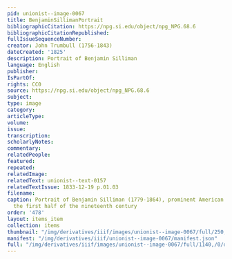 ```yaml
---
pid: unionist--image-0067
title: BenjaminSillimanPortrait
bibliographicCitation: https://npg.si.edu/object/npg_NPG.68.6
bibliographicCitationRepublished: 
fullIssueSequenceNumber: 
creator: John Trumbull (1756-1843)
dateCreated: '1825'
description: Portrait of Benjamin Silliman
language: English
publisher: 
IsPartOf: 
rights: CC0
source: https://npg.si.edu/object/npg_NPG.68.6
subject: 
type: image
category: 
articleType: 
volume: 
issue: 
transcription: 
scholarlyNotes: 
commentary: 
relatedPeople: 
featured: 
repeated: 
relatedImage: 
relatedText: unionist--text-0157
relatedTextIssue: 1833-12-19 p.01.03
filename: 
caption: Portrait of Benjamin Silliman (1779-1864), prominent American scientist in
  the first half of the nineteenth century
order: '478'
layout: items_item
collection: items
thumbnail: "/img/derivatives/iiif/images/unionist--image-0067/full/250,/0/default.jpg"
manifest: "/img/derivatives/iiif/unionist--image-0067/manifest.json"
full: "/img/derivatives/iiif/images/unionist--image-0067/full/1140,/0/default.jpg"
---
```

